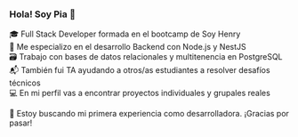 ### Hola! Soy Pia 👋

🎓 Full Stack Developer formada en el bootcamp de Soy Henry  
🔧 Me especializo en el desarrollo Backend con Node.js y NestJS  
🗃️ Trabajo con bases de datos relacionales y multitenencia en PostgreSQL  
📬 También fui TA ayudando a otros/as estudiantes a resolver desafíos técnicos  
💻 En mi perfil vas a encontrar proyectos individuales y grupales reales

🌱 Estoy buscando mi primera experiencia como desarrolladora. ¡Gracias por pasar!
